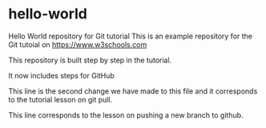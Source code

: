 
# hello-world
Hello World repository for Git tutorial
This is an example repository for the Git tutoial on https://www.w3schools.com

This repository is built step by step in the tutorial.

It now includes steps for GitHub

This line is the second change we have made to this file and it corresponds to the tutorial lesson on git pull.

This line corresponds to the lesson on pushing a new branch to github.
